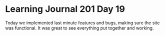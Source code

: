 # Learning Journal 201 Day 19

Today we implemented last minute features and bugs, making sure the site was functional.  It was great to see everything put together and working.
